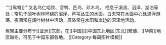 '''[[鸳鸯]]'''又名乌仁哈钦、官鸭、匹鸟、邓木鸟。 栖息于溪流、沼泽、湖泊等处；常见于阔叶树林环绕的沼泽、芦苇丛生的水面。白天常在水面中心处漂浮游荡，夜间常在阔叶树林中活动，晨昏常在水田和岸边的沼泽地活动。

鸳鸯主要分布于[[亚洲]]东部，在[[中国]][[中国东北地区|东北]]繁殖，[[华南]]地区越冬，可见于中国东部各地。
<noinclude>[[Category:每周图片模板]]</noinclude>